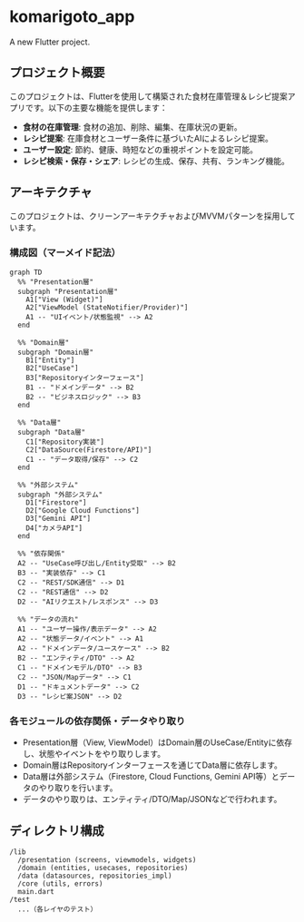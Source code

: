 # komarigoto_app

A new Flutter project.

## プロジェクト概要

このプロジェクトは、Flutterを使用して構築された食材在庫管理＆レシピ提案アプリです。以下の主要な機能を提供します：

- **食材の在庫管理**: 食材の追加、削除、編集、在庫状況の更新。
- **レシピ提案**: 在庫食材とユーザー条件に基づいたAIによるレシピ提案。
- **ユーザー設定**: 節約、健康、時短などの重視ポイントを設定可能。
- **レシピ検索・保存・シェア**: レシピの生成、保存、共有、ランキング機能。

## アーキテクチャ

このプロジェクトは、クリーンアーキテクチャおよびMVVMパターンを採用しています。

### 構成図（マーメイド記法）

```mermaid
graph TD
  %% "Presentation層"
  subgraph "Presentation層"
    A1["View (Widget)"]
    A2["ViewModel (StateNotifier/Provider)"]
    A1 -- "UIイベント/状態監視" --> A2
  end

  %% "Domain層"
  subgraph "Domain層"
    B1["Entity"]
    B2["UseCase"]
    B3["Repositoryインターフェース"]
    B1 -- "ドメインデータ" --> B2
    B2 -- "ビジネスロジック" --> B3
  end

  %% "Data層"
  subgraph "Data層"
    C1["Repository実装"]
    C2["DataSource(Firestore/API)"]
    C1 -- "データ取得/保存" --> C2
  end

  %% "外部システム"
  subgraph "外部システム"
    D1["Firestore"]
    D2["Google Cloud Functions"]
    D3["Gemini API"]
    D4["カメラAPI"]
  end

  %% "依存関係"
  A2 -- "UseCase呼び出し/Entity受取" --> B2
  B3 -- "実装依存" --> C1
  C2 -- "REST/SDK通信" --> D1
  C2 -- "REST通信" --> D2
  D2 -- "AIリクエスト/レスポンス" --> D3

  %% "データの流れ"
  A1 -- "ユーザー操作/表示データ" --> A2
  A2 -- "状態データ/イベント" --> A1
  A2 -- "ドメインデータ/ユースケース" --> B2
  B2 -- "エンティティ/DTO" --> A2
  C1 -- "ドメインモデル/DTO" --> B3
  C2 -- "JSON/Mapデータ" --> C1
  D1 -- "ドキュメントデータ" --> C2
  D3 -- "レシピ案JSON" --> D2
```

### 各モジュールの依存関係・データやり取り
- Presentation層（View, ViewModel）はDomain層のUseCase/Entityに依存し、状態やイベントをやり取りします。
- Domain層はRepositoryインターフェースを通じてData層に依存します。
- Data層は外部システム（Firestore, Cloud Functions, Gemini API等）とデータのやり取りを行います。
- データのやり取りは、エンティティ/DTO/Map/JSONなどで行われます。

## ディレクトリ構成

```
/lib
  /presentation (screens, viewmodels, widgets)
  /domain (entities, usecases, repositories)
  /data (datasources, repositories_impl)
  /core (utils, errors)
  main.dart
/test
  ...（各レイヤのテスト）
```
